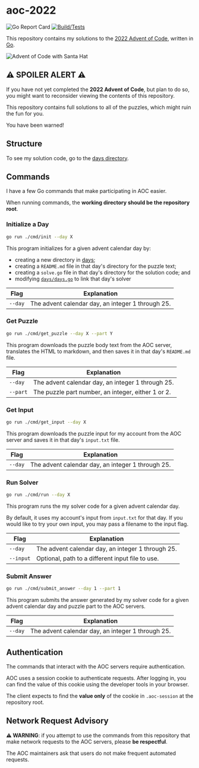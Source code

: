 # aoc-2022

![Go Report Card][go-report] [![Build/Tests][build-badge]][build]

This repository contains my solutions to the [2022 Advent of Code][aoc-2022],
written in [Go][golang].

![Advent of Code with Santa Hat](https://user-images.githubusercontent.com/10427974/100974572-7db6a900-350a-11eb-9c80-18635d97861f.png)

## ⚠️ SPOILER ALERT ⚠️

If you have not yet completed the **2022 Advent of Code**, but plan to do so,
you might want to reconsider viewing the contents of this repository.

This repository contains full solutions to all of the puzzles, which might ruin
the fun for you.

You have been warned!

## Structure

To see my solution code, go to the [days directory](./days).

## Commands

I have a few Go commands that make participating in AOC easier.

When running commands, the **working directory should be the repository root**.

### Initialize a Day

```sh
go run ./cmd/init --day X
```

This program initializes for a given advent calendar day by:

- creating a new directory in [days](./days);
- creating a `README.md` file in that day's directory for the puzzle text;
- creating a `solve.go` file in that day's directory for the solution code; and
- modifying [`days/days.go`](./days/days.go) to link that day's solver

| Flag    | Explanation                                       |
| ------- | ------------------------------------------------- |
| `--day` | The advent calendar day, an integer 1 through 25. |

### Get Puzzle

```sh
go run ./cmd/get_puzzle --day X --part Y
```

This program downloads the puzzle body text from the AOC server, translates the
HTML to markdown, and then saves it in that day's `README.md` file.

| Flag     | Explanation                                        |
| -------- | -------------------------------------------------- |
| `--day`  | The advent calendar day, an integer 1 through 25.  |
| `--part` | The puzzle part number, an integer, either 1 or 2. |

### Get Input

```sh
go run ./cmd/get_input --day X
```

This program downloads the puzzle input for my account from the AOC server and
saves it in that day's `input.txt` file.

| Flag    | Explanation                                       |
| ------- | ------------------------------------------------- |
| `--day` | The advent calendar day, an integer 1 through 25. |

### Run Solver

```sh
go run ./cmd/run --day X
```

This program runs the my solver code for a given advent calendar day.

By default, it uses my account's input from `input.txt` for that day. If you
would like to try your own input, you may pass a filename to the input flag.

| Flag      | Explanation                                       |
| --------- | ------------------------------------------------- |
| `--day`   | The advent calendar day, an integer 1 through 25. |
| `--input` | Optional, path to a different input file to use.  |

### Submit Answer

```sh
go run ./cmd/submit_answer --day 1 --part 1
```

This program submits the answer generated by my solver code for a given advent
calendar day and puzzle part to the AOC servers.

| Flag    | Explanation                                       |
| ------- | ------------------------------------------------- |
| `--day` | The advent calendar day, an integer 1 through 25. |

## Authentication

The commands that interact with the AOC servers require authentication.

AOC uses a session cookie to authenticate requests. After logging in, you can
find the value of this cookie using the developer tools in your browser.

The client expects to find the **value only** of the cookie in `.aoc-session` at
the repository root.

## Network Request Advisory

**⚠️ WARNING**: if you attempt to use the commands from this repository that
make network requests to the AOC servers, please **be respectful**.

The AOC maintainers ask that users do not make frequent automated requests.

[go-report]: https://goreportcard.com/badge/github.com/BenJetson/aoc-2022
[build]: https://github.com/BenJetson/aoc-2022/actions/workflows/go.yml
[build-badge]:
  https://github.com/BenJetson/aoc-2022/actions/workflows/go.yml/badge.svg
[aoc-2022]: https://adventofcode.com/2022
[golang]: https://go.dev
